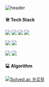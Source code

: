 ![header](https://capsule-render.vercel.app/api?type=Waving&color=gradient&customColorList=19&height=280&section=header&reversal=true&text=HI,%20hi&desc=HEEYOUNG's%20GITHUB&fontSize=90&fontAlignY=40&descSize=15&descAlignY=55&descAlign=58)

#### 🛠️ Tech Stack

<img src="https://img.shields.io/badge/html-E34F26?style=for-the-badge&logo=html5&logoColor=white"/> <img src="https://img.shields.io/badge/css-1572B6?style=for-the-badge&logo=css3&logoColor=white"/> <img src="https://img.shields.io/badge/javascript-F7DF1E?style=for-the-badge&logo=javascript&logoColor=black"/> <img src="https://img.shields.io/badge/typescript-3178C6?style=for-the-badge&logo=typescript&logoColor=white"/>

<img src="https://img.shields.io/badge/react-61DAFB?style=for-the-badge&logo=react&logoColor=white"/> <img src="https://img.shields.io/badge/nextjs-000000?style=for-the-badge&logo=nextdotjs&logoColor=white"/>

<img src="https://img.shields.io/badge/python-3776AB?style=for-the-badge&logo=python&logoColor=white"/> <img src="https://img.shields.io/badge/django-092E20?style=for-the-badge&logo=django&logoColor=white"/>

#### 💻 Algorithm

[![Solved.ac
프로필](http://mazassumnida.wtf/api/v2/generate_badge?boj=lotus0028)](https://solved.ac/lotus0028)
<!-- [![Solved.ac
프로필](http://mazassumnida.wtf/api/v2/generate_badge?boj=imhihi)](https://solved.ac/imhihi)
-->

